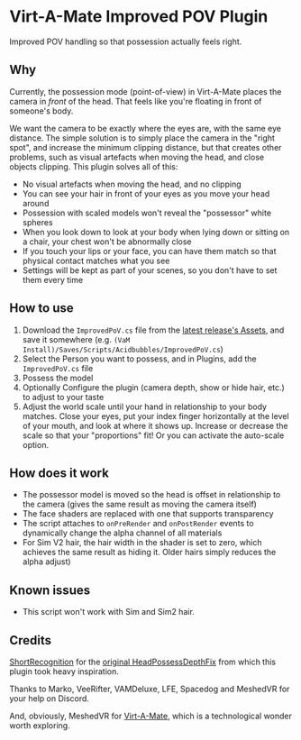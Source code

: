 # Virt-A-Mate Improved POV Plugin

Improved POV handling so that possession actually feels right.

## Why

Currently, the possession mode (point-of-view) in Virt-A-Mate places the camera in _front_ of the head. That feels like you're floating in front of someone's body.

We want the camera to be exactly where the eyes are, with the same eye distance. The simple solution is to simply place the camera in the "right spot", and increase the minimum clipping distance, but that creates other problems, such as visual artefacts when moving the head, and close objects clipping. This plugin solves all of this:

- No visual artefacts when moving the head, and no clipping
- You can see your hair in front of your eyes as you move your head around
- Possession with scaled models won't reveal the "possessor" white spheres
- When you look down to look at your body when lying down or sitting on a chair, your chest won't be abnormally close
- If you touch your lips or your face, you can have them match so that physical contact matches what you see
- Settings will be kept as part of your scenes, so you don't have to set them every time

## How to use

1. Download the `ImprovedPoV.cs` file from the [latest release's Assets](https://github.com/acidbubbles/vam-improved-pov/releases), and save it somewhere (e.g. `(VaM Install)/Saves/Scripts/Acidbubbles/ImprovedPoV.cs`)
2. Select the Person you want to possess, and in Plugins, add the `ImprovedPoV.cs` file
3. Possess the model
4. Optionally Configure the plugin (camera depth, show or hide hair, etc.) to adjust to your taste
5. Adjust the world scale until your hand in relationship to your body matches. Close your eyes, put your index finger horizontally at the level of your mouth, and look at where it shows up. Increase or decrease the scale so that your "proportions" fit! Or you can activate the auto-scale option.

## How does it work

- The possessor model is moved so the head is offset in relationship to the camera (gives the same result as moving the camera itself)
- The face shaders are replaced with one that supports transparency
- The script attaches to `onPreRender` and `onPostRender` events to dynamically change the alpha channel of all materials
- For Sim V2 hair, the hair width in the shader is set to zero, which achieves the same result as hiding it. Older hairs simply reduces the alpha adjust)

## Known issues

- This script won't work with Sim and Sim2 hair.

## Credits

[ShortRecognition](https://www.reddit.com/user/ShortRecognition/) for the [original HeadPossessDepthFix](https://www.reddit.com/r/VAMscenes/comments/9z9b71/script_headpossessdepthfix/) from which this plugin took heavy inspiration.

Thanks to Marko, VeeRifter, VAMDeluxe, LFE, Spacedog and MeshedVR for your help on Discord.

And, obviously, MeshedVR for [Virt-A-Mate](https://www.patreon.com/meshedvr/posts), which is a technological wonder worth exploring.
